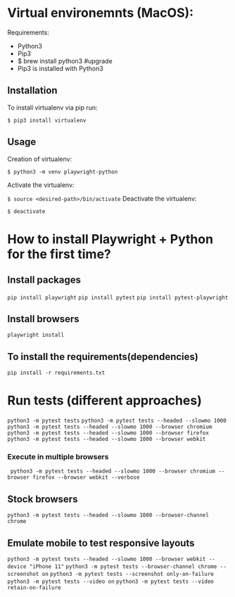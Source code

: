 # Virtual environemnts (MacOS):

Requirements:

- Python3
- Pip3
- $ brew install python3 #upgrade
- Pip3 is installed with Python3

## Installation

To install virtualenv via pip run:

```$ pip3 install virtualenv```

## Usage

Creation of virtualenv:

```$ python3 -m venv playwright-python```

Activate the virtualenv:

```$ source <desired-path>/bin/activate```
Deactivate the virtualenv:

```$ deactivate```

# How to install Playwright + Python for the first time?

## Install packages

```pip install playwright```
```pip install pytest```
```pip install pytest-playwright```

## Install browsers

```playwright install```

## To install the requirements(dependencies)

```pip install -r requirements.txt```


# Run tests (different approaches)

``` python3 -m pytest tests ```
``` python3 -m pytest tests --headed --slowmo 1000 ```
``` python3 -m pytest tests --headed --slowmo 1000 --browser chromium```
``` python3 -m pytest tests --headed --slowmo 1000 --browser firefox ```
``` python3 -m pytest tests --headed --slowmo 1000 --browser webkit ```
### Execute in multiple browsers
``` python3 -m pytest tests --headed --slowmo 1000 --browser chromium --browser firefox --browser webkit --verbose```
## Stock browsers
``` python3 -m pytest tests --headed --slowmo 1000 --browser-channel chrome ```
## Emulate mobile to test responsive layouts
``` python3 -m pytest tests --headed --slowmo 1000 --browser webkit --device "iPhone 11" ```
``` python3 -m pytest tests --browser-channel chrome --screenshot on ```
``` python3 -m pytest tests --screenshot only-on-failure ```
``` python3 -m pytest tests --video on ```
``` python3 -m pytest tests --video retain-on-failure ```
